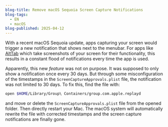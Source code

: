 ```yaml
---
blog-title: Remove macOS Sequoia Screen Capture Notifications
blog-tags:
  - EN
  - macOS
blog-published: 2025-04-12
---
```

With a recent macOS Sequoia update, apps capturing your screen would trigger a new notification that shows next to the menubar. For apps like [AltTab](https://alt-tab-macos.netlify.app/) which take screenshots of your screen for their functionality, this results in a constant flood of notifications every time the app is used. 

Apparently, this new *feature* was not on purpose. It was supposed to only show a notification once every 30 days. But through some misconfiguration of the timestamps in the `ScreenCaptureApprovals.plist` file, the notification was not limited to 30 days.
To fix this, find the file with:

```bash
open $HOME/Library/Group\ Containers/group.com.apple.replayd
```

and move or delete the `ScreenCaptureApprovals.plist` file from the opened folder. Then directly restart your Mac. The macOS system will automatically rewrite the file with corrected timestamps and the screen capture notifications are finally gone.
